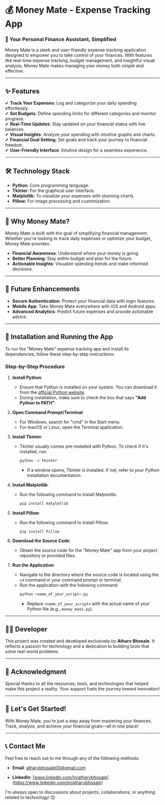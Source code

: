 # 💰 Money Mate - Expense Tracking App

### 🚀 Your Personal Finance Assistant, Simplified

Money Mate is a sleek and user-friendly expense tracking application designed to empower you to take control of your finances. With features like real-time expense tracking, budget management, and insightful visual analysis, Money Mate makes managing your money both simple and effective.

---

## ✨ Features

✔ **Track Your Expenses**: Log and categorize your daily spending effortlessly.  
✔ **Set Budgets**: Define spending limits for different categories and monitor progress.  
✔ **Real-Time Updates**: Stay updated on your financial status with live balances.  
✔ **Visual Insights**: Analyze your spending with intuitive graphs and charts.  
✔ **Financial Goal Setting**: Set goals and track your journey to financial freedom.  
✔ **User-Friendly Interface**: Intuitive design for a seamless experience.  

---

## 🛠️ Technology Stack

- **Python**: Core programming language.  
- **Tkinter**: For the graphical user interface.  
- **Matplotlib**: To visualize your expenses with stunning charts.  
- **Pillow**: For image processing and customization.

---

## 🎯 Why Money Mate?

Money Mate is built with the goal of simplifying financial management. Whether you're looking to track daily expenses or optimize your budget, Money Mate provides:

- **Financial Awareness**: Understand where your money is going.  
- **Better Planning**: Stay within budget and plan for the future.  
- **Actionable Insights**: Visualize spending trends and make informed decisions.  

---

## 🔮 Future Enhancements

- **Secure Authentication**: Protect your financial data with login features.  
- **Mobile App**: Take Money Mate everywhere with iOS and Android apps.    
- **Advanced Analytics**: Predict future expenses and provide actionable advice.  

---

## 📝 Installation and Running the App

To run the "Money Mate" expense tracking app and install its dependencies, follow these step-by-step instructions:

### Step-by-Step Procedure

1. **Install Python**:
   - Ensure that Python is installed on your system. You can download it from the [official Python website](https://www.python.org/downloads/). 
   - During installation, make sure to check the box that says **"Add Python to PATH"**.

2. **Open Command Prompt/Terminal**:
   - For Windows, search for "cmd" in the Start menu.
   - For macOS or Linux, open the Terminal application.

3. **Install Tkinter**:
   - Tkinter usually comes pre-installed with Python. To check if it's installed, run:
     ```bash
     python -m tkinter
     ```
     - If a window opens, Tkinter is installed. If not, refer to your Python installation documentation.

4. **Install Matplotlib**:
   - Run the following command to install Matplotlib:
     ```bash
     pip install matplotlib
     ```

5. **Install Pillow**:
   - Run the following command to install Pillow:
     ```bash
     pip install Pillow
     ```

6. **Download the Source Code**:
   - Obtain the source code for the "Money Mate" app from your project repository or provided files.

7. **Run the Application**:
   - Navigate to the directory where the source code is located using the `cd` command in your command prompt or terminal.
   - Run the application with the following command:
     ```bash
     python <name_of_your_script>.py
     ```
     - Replace `<name_of_your_script>` with the actual name of your Python file (e.g., `money_mate.py`).

---

## 👨‍💻 Developer

This project was created and developed exclusively by **Atharv Bhosale**. It reflects a passion for technology and a dedication to building tools that solve real-world problems.

---
## 📢 Acknowledgment

Special thanks to all the resources, tools, and technologies that helped make this project a reality. Your support fuels the journey toward innovation!  

---
## 🌟 Let's Get Started!

With Money Mate, you’re just a step away from mastering your finances. Track, analyze, and achieve your financial goals—all in one place!

---
## 📞 Contact Me

Feel free to reach out to me through any of the following methods:
- **Email**: [atharvbhosale00@gmail.com](mailto:atharvbhosale00@gmail.com)

- **LinkedIn**: [www.linkedin.com/in/atharvbhosale](https://www.linkedin.com/in/atharvbhosale)

I'm always open to discussions about projects, collaborations, or anything related to technology! 😊





